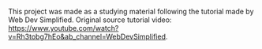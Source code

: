This project was made as a studying material following the tutorial made by Web Dev Simplified.
Original source tutorial video: https://www.youtube.com/watch?v=Rh3tobg7hEo&ab_channel=WebDevSimplified.
